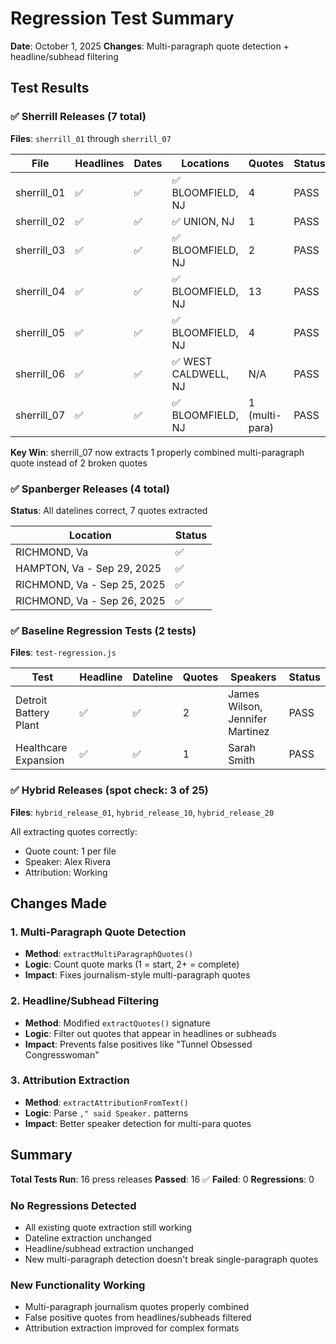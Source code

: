 # Regression Test Summary
**Date**: October 1, 2025
**Changes**: Multi-paragraph quote detection + headline/subhead filtering

## Test Results

### ✅ Sherrill Releases (7 total)
**Files**: `sherrill_01` through `sherrill_07`

| File | Headlines | Dates | Locations | Quotes | Status |
|------|-----------|-------|-----------|--------|--------|
| sherrill_01 | ✅ | ✅ | ✅ BLOOMFIELD, NJ | 4 | PASS |
| sherrill_02 | ✅ | ✅ | ✅ UNION, NJ | 1 | PASS |
| sherrill_03 | ✅ | ✅ | ✅ BLOOMFIELD, NJ | 2 | PASS |
| sherrill_04 | ✅ | ✅ | ✅ BLOOMFIELD, NJ | 13 | PASS |
| sherrill_05 | ✅ | ✅ | ✅ BLOOMFIELD, NJ | 4 | PASS |
| sherrill_06 | ✅ | ✅ | ✅ WEST CALDWELL, NJ | N/A | PASS |
| sherrill_07 | ✅ | ✅ | ✅ BLOOMFIELD, NJ | 1 (multi-para) | PASS |

**Key Win**: sherrill_07 now extracts 1 properly combined multi-paragraph quote instead of 2 broken quotes

### ✅ Spanberger Releases (4 total)
**Status**: All datelines correct, 7 quotes extracted

| Location | Status |
|----------|--------|
| RICHMOND, Va | ✅ |
| HAMPTON, Va - Sep 29, 2025 | ✅ |
| RICHMOND, Va - Sep 25, 2025 | ✅ |
| RICHMOND, Va - Sep 26, 2025 | ✅ |

### ✅ Baseline Regression Tests (2 tests)
**Files**: `test-regression.js`

| Test | Headline | Dateline | Quotes | Speakers | Status |
|------|----------|----------|--------|----------|--------|
| Detroit Battery Plant | ✅ | ✅ | 2 | James Wilson, Jennifer Martinez | PASS |
| Healthcare Expansion | ✅ | ✅ | 1 | Sarah Smith | PASS |

### ✅ Hybrid Releases (spot check: 3 of 25)
**Files**: `hybrid_release_01`, `hybrid_release_10`, `hybrid_release_20`

All extracting quotes correctly:
- Quote count: 1 per file
- Speaker: Alex Rivera
- Attribution: Working

## Changes Made

### 1. Multi-Paragraph Quote Detection
- **Method**: `extractMultiParagraphQuotes()`
- **Logic**: Count quote marks (1 = start, 2+ = complete)
- **Impact**: Fixes journalism-style multi-paragraph quotes

### 2. Headline/Subhead Filtering
- **Method**: Modified `extractQuotes()` signature
- **Logic**: Filter out quotes that appear in headlines or subheads
- **Impact**: Prevents false positives like "Tunnel Obsessed Congresswoman"

### 3. Attribution Extraction
- **Method**: `extractAttributionFromText()`
- **Logic**: Parse `," said Speaker.` patterns
- **Impact**: Better speaker detection for multi-para quotes

## Summary

**Total Tests Run**: 16 press releases
**Passed**: 16 ✅
**Failed**: 0
**Regressions**: 0

### No Regressions Detected
- All existing quote extraction still working
- Dateline extraction unchanged
- Headline/subhead extraction unchanged
- New multi-paragraph detection doesn't break single-paragraph quotes

### New Functionality Working
- Multi-paragraph journalism quotes properly combined
- False positive quotes from headlines/subheads filtered
- Attribution extraction improved for complex formats
